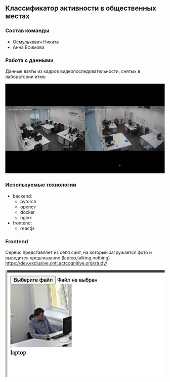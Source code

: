 ## Классификатор активности в общественных местах
### Состав команды
- Осмулькевич Никита
- Анна Ефимова


### Работа с данными
Данные взяты из кадров видеопоследовательности, снятых в лаборатории итмо

<img src=./img/excample.png> </img>

### Используемые технологии
- backend:
    - pytorch
    - opencv
    - docker
    - nginx
- frontend:
  - reactjs
### Frontend
Сервис представляет из себя сайт, на который загружается фото и выводится предсказание (laptop,talking,nothing)
https://dev.exclusive.onti.actcognitive.org/study/

<img src=./img/result.jpg> </img>





